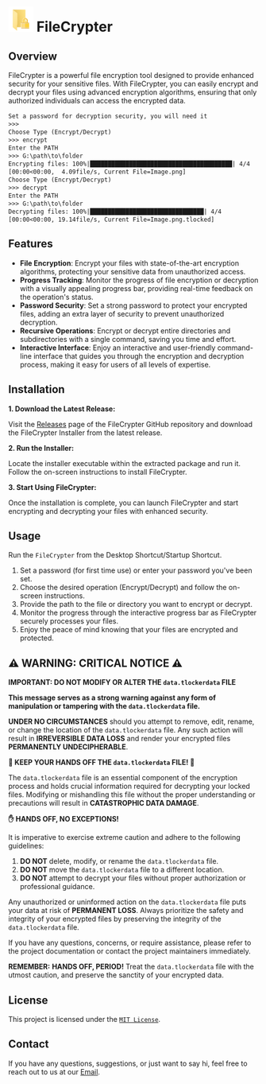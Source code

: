 # <img height=50 width=50 src="https://github.com/Sayad-Uddin-Tahsin/FileCrypter/blob/main/FileCrypter.png?raw=true" alt="FileCrypter"></img> FileCrypter

## Overview
FileCrypter is a powerful file encryption tool designed to provide enhanced security for your sensitive files. With FileCrypter, you can easily encrypt and decrypt your files using advanced encryption algorithms, ensuring that only authorized individuals can access the encrypted data.

```
Set a password for decryption security, you will need it
>>>
Choose Type (Encrypt/Decrypt)
>>> encrypt
Enter the PATH
>>> G:\path\to\folder
Encrypting files: 100%|████████████████████████████████████████| 4/4 [00:00<00:00,  4.09file/s, Current File=Image.png]
Choose Type (Encrypt/Decrypt)
>>> decrypt
Enter the PATH
>>> G:\path\to\folder
Decrypting files: 100%|████████████████████████████████| 4/4 [00:00<00:00, 19.14file/s, Current File=Image.png.tlocked]
```

## Features
- **File Encryption**: Encrypt your files with state-of-the-art encryption algorithms, protecting your sensitive data from unauthorized access.
- **Progress Tracking**: Monitor the progress of file encryption or decryption with a visually appealing progress bar, providing real-time feedback on the operation's status.
- **Password Security**: Set a strong password to protect your encrypted files, adding an extra layer of security to prevent unauthorized decryption.
- **Recursive Operations**: Encrypt or decrypt entire directories and subdirectories with a single command, saving you time and effort.
- **Interactive Interface**: Enjoy an interactive and user-friendly command-line interface that guides you through the encryption and decryption process, making it easy for users of all levels of expertise.

## Installation

**1. Download the Latest Release:**
  
  Visit the [Releases](https://github.com/Sayad-Uddin-Tahsin/FileCrypter/releases) page of the FileCrypter GitHub repository and download the FileCrypter Installer from the latest release.
  
  **2. Run the Installer:**
  
  Locate the installer executable within the extracted package and run it. Follow the on-screen instructions to install FileCrypter.

  **3. Start Using FileCrypter:**
  
  Once the installation is complete, you can launch FileCrypter and start encrypting and decrypting your files with enhanced security.


## Usage
Run the `FileCrypter` from the Desktop Shortcut/Startup Shortcut.

1. Set a password (for first time use) or enter your password you've been set.
2. Choose the desired operation (Encrypt/Decrypt) and follow the on-screen instructions.
3. Provide the path to the file or directory you want to encrypt or decrypt.
4. Monitor the progress through the interactive progress bar as FileCrypter securely processes your files.
5. Enjoy the peace of mind knowing that your files are encrypted and protected.

## ⚠️ **WARNING: CRITICAL NOTICE** ⚠️

**IMPORTANT: DO NOT MODIFY OR ALTER THE `data.tlockerdata` FILE**

**This message serves as a strong warning against any form of manipulation or tampering with the `data.tlockerdata` file.**

**UNDER NO CIRCUMSTANCES** should you attempt to remove, edit, rename, or change the location of the `data.tlockerdata` file. Any such action will result in **IRREVERSIBLE DATA LOSS** and render your encrypted files **PERMANENTLY UNDECIPHERABLE**.

**🚫 KEEP YOUR HANDS OFF THE `data.tlockerdata` FILE! 🚫**

The `data.tlockerdata` file is an essential component of the encryption process and holds crucial information required for decrypting your locked files. Modifying or mishandling this file without the proper understanding or precautions will result in **CATASTROPHIC DATA DAMAGE**.

**✋ HANDS OFF, NO EXCEPTIONS!**

It is imperative to exercise extreme caution and adhere to the following guidelines:

1. **DO NOT** delete, modify, or rename the `data.tlockerdata` file.
2. **DO NOT** move the `data.tlockerdata` file to a different location.
3. **DO NOT** attempt to decrypt your files without proper authorization or professional guidance.

Any unauthorized or uninformed action on the `data.tlockerdata` file puts your data at risk of **PERMANENT LOSS**. Always prioritize the safety and integrity of your encrypted files by preserving the integrity of the `data.tlockerdata` file.

If you have any questions, concerns, or require assistance, please refer to the project documentation or contact the project maintainers immediately.

**REMEMBER:** **HANDS OFF, PERIOD!** Treat the `data.tlockerdata` file with the utmost caution, and preserve the sanctity of your encrypted data.


## License
This project is licensed under the [`MIT License`](https://github.com/Sayad-Uddin-Tahsin/FileCrypter/blob/main/LICENSE).

## Contact
If you have any questions, suggestions, or just want to say hi, feel free to reach out to us at our [Email](mailto:mr.pluto012@gmail.com?subject=GitHub%20Repository:%20FileCrypter&body=%0A%0A%0AThis%20mail%20has%20been%20sent%20after%20the%20redirection%20to%20Gmail%20from%20Github:%20https://github.com/Sayad-Uddin-Tahsin/FileCrypter).

